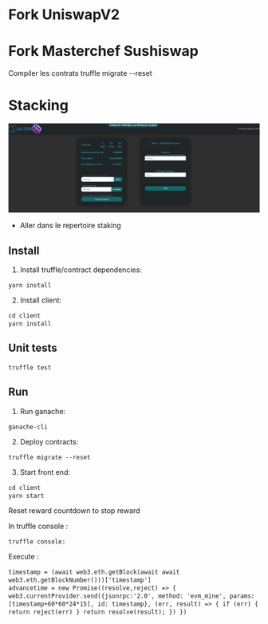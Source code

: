 # Fork UniswapV2


# Fork Masterchef Sushiswap
Compiler les contrats 
truffle migrate --reset

# Stacking

![screenshot](screenshot.png)

- Aller dans le repertoire staking
## Install
1. Install truffle/contract dependencies:
```
yarn install
```
2. Install client:
```
cd client
yarn install
```

## Unit tests
```
truffle test
```

## Run
1. Run ganache:
```
ganache-cli
```
2. Deploy contracts:
```
truffle migrate --reset
```
3. Start front end:
```
cd client
yarn start
```

Reset reward countdown to stop reward    

In truffle console :
```
truffle console:
```    
Execute :
```
timestamp = (await web3.eth.getBlock(await await web3.eth.getBlockNumber()))['timestamp']
advancetime = new Promise((resolve,reject) => { web3.currentProvider.send({jsonrpc:'2.0', method: 'evm_mine', params: [timestamp+60*60*24*15], id: timestamp}, (err, result) => { if (err) { return reject(err) } return resolve(result); }) })
```

